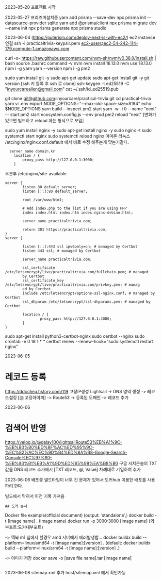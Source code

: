 2023-05-20
프로젝트 시작

2023-05-27
프리즈마설치중
yarn add prisma --save-dev
npx prisma init --datasource-provider sqlite
yarn add @prisma/client
npx prisma migrate dev --name init
npx prisma generate
npx prisma studio

2023-06-04 (https://puterism.com/deploy-next-js-with-ec2/)
ec2 instance 연결
ssh -i practicaltrivia-keypair.pem ec2-user@ec2-54-242-114-179.compute-1.amazonaws.com

curl -o- https://raw.githubusercontent.com/nvm-sh/nvm/v0.38.0/install.sh | bash
source .bashrc
command -v nvm
nvm install 18.13.0
nvm use 18.13.0
npm i -g yarn
yarn --version
npm i -g pm2

sudo yum install git -y
sudo apt-get update
sudo apt-get install git -y
git version
[ssh 키 등록 후 ssh 로 clone]
ssh-keygen -t ed25519 -C "inyourcareallen@gmail.com"
cat ~/.ssh/id_ed25519.pub

git clone git@github.com:inyourcare/practical-trivia.git
cd practical-trivia
yarn
vi .env
export NODE_OPTIONS="--max-old-space-size=8184" 
echo $NODE_OPTIONS
yarn build --inspect
pm2 start yarn -w -i 0 --name "next" -- start
pm2 start ecosystem.config.js --env prod
pm2 reload "next"
[변화가 있으면 빌드하고 reload 하는 형식으로 보임]

sudo yum install nginx -y
sudo apt-get install nginx -y
sudo nginx -t
sudo systemctl start nginx
sudo systemctl reload nginx
아마존 리눅스 /etc/nginx/nginx.conf.default 에서 바로 수정 해주는게 맞는거같다.
```
  server_name domain.kr
	location / {
		proxy_pass http://127.0.0.1:3000;
	}
```
우분투 /etc/nginx/site-available
```
server {
        listen 80 default_server;
        listen [::]:80 default_server;

        root /var/www/html;

        # Add index.php to the list if you are using PHP
        index index.html index.htm index.nginx-debian.html;

        server_name practicaltrivia.com;

        return 301 https://practicaltrivia.com;
}
server {
  
        listen [::]:443 ssl ipv6only=on; # managed by Certbot
        listen 443 ssl; # managed by Certbot

        server_name practicaltrivia.com;

        ssl_certificate /etc/letsencrypt/live/practicaltrivia.com/fullchain.pem; # managed
        by Certbot
        ssl_certificate_key /etc/letsencrypt/live/practicaltrivia.com/privkey.pem; # manag
        ed by Certbot
        include /etc/letsencrypt/options-ssl-nginx.conf; # managed by Certbot
        ssl_dhparam /etc/letsencrypt/ssl-dhparams.pem; # managed by Certbot

        location / {
                proxy_pass http://127.0.0.1:3000;
        }
}
```

sudo apt-get install python3-certbot-nginx
sudo certbot --nginx
sudo crontab -e
0 18 1 * * certbot renew --renew-hook="sudo systemctl restart nginx"







2023-06-05

# 레코드 등록
https://ddochea.tistory.com/119
고정IP생성
Lightsail -> DNS 영역 생성 -> 레코드설정 [@,고정아이피] -> 
Route53 -> 등록된 도메인 -> 레코드 추가 


2023-06-06

# 검색어 반영
https://velog.io/@delay100/lightsailRoute53%EB%A1%9C-%EB%B0%B0%ED%8F%AC%ED%95%9C-%EC%82%AC%EC%9D%B4%ED%8A%B8-Google-Search-Console%EC%97%90-%EB%93%B1%EB%A1%9D%ED%95%98%EA%B8%B0
구글 서치콘솔의 TXT 값을 DNS 레코드 추가에서 [TXT 레코드, @, Value] 차례대로 기입하여 추가


2023-06-06
배포중 빌드타임이 너무 긴 문제가 있어서 도커hub 이용한 배포를 사용하려 한다.

빌드에서 막혀서 이전 기록 가져옴 
```
## 도커 순서
```
Docker file example(official document) (output: 'standalone',)
docker build -t [image name] .    (Image name)
docker run -p 3000:3000 [image name] (외부포트:도커내부포트)

-> 맥북 m1 칩에서 할경우 amd 서버에서 에러발생함...
docker buildx build --platform=linux/amd64 -t [image name]:[version] . 
(default: docker buildx build --platform=linux/arm64 -t [image name]:[version] .)

-> 이미지 저장
docker save -o [save file name].tar [image name]
```
```


2023-06-08
sitemap.xml 추가 host/sitemap.xml 에서 확인가능